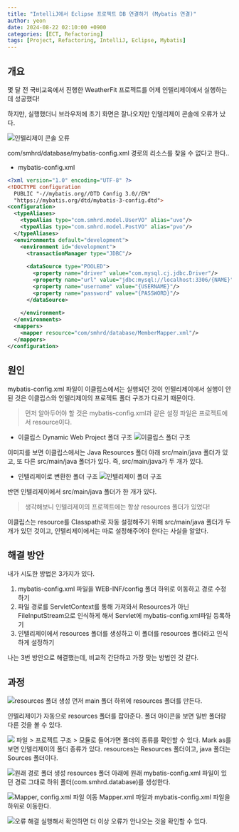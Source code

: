 ```yaml
---
title: "IntelliJ에서 Eclipse 프로젝트 DB 연결하기 (Mybatis 연결)"
author: yeon
date: 2024-08-22 02:10:00 +0900
categories: [ECT, Refactoring]
tags: [Project, Refactoring, IntelliJ, Eclipse, Mybatis]
---
```


## 개요
몇 달 전 국비교육에서 진행한 WeatherFit 프로젝트를 어제 인텔리제이에서 실행하는 데 성공했다!

하지만, 실행했더니 브라우저에 초기 화면은 잘나오지만 인텔리제이 콘솔에 오류가 났다.

![인텔리제이 콘솔 오류](/assets/img/WeatherFitRe2/image.png)

com/smhrd/database/mybatis-config.xml 경로의 리소스를 찾을 수 없다고 한다..

- mybatis-config.xml

```xml
<?xml version="1.0" encoding="UTF-8" ?>
<!DOCTYPE configuration
  PUBLIC "-//mybatis.org//DTD Config 3.0//EN"
  "https://mybatis.org/dtd/mybatis-3-config.dtd">
<configuration>
  <typeAliases>
    <typeAlias type="com.smhrd.model.UserVO" alias="uvo"/>
    <typeAlias type="com.smhrd.model.PostVO" alias="pvo"/>
  </typeAliases>
  <environments default="development">
    <environment id="development">
      <transactionManager type="JDBC"/>
      
      <dataSource type="POOLED">
        <property name="driver" value="com.mysql.cj.jdbc.Driver"/>
        <property name="url" value="jdbc:mysql://localhost:3306/{NAME}"/>
        <property name="username" value="{USERNAME}"/>
        <property name="password" value="{PASSWORD}"/>
      </dataSource>
      
    </environment>
  </environments>
  <mappers>
    <mapper resource="com/smhrd/database/MemberMapper.xml"/>
  </mappers>
</configuration>
```

## 원인

mybatis-config.xml 파일이 이클립스에서는 실행되던 것이 인텔리제이에서 실행이 안된 것은 이클립스와 인텔리제이의 프로젝트 폴더 구조가 다르기 때문이다.

> 먼저 알아두어야 할 것은 mybatis-config.xml과 같은 설정 파일은 프로젝트에서 resource이다.

- 이클립스 Dynamic Web Project 폴더 구조
![이클립스 폴더 구조](/assets/img/WeatherFitRe2/image-1.png)

이미지를 보면 이클립스에서는 Java Resources 폴더 아래 src/main/java 폴더가 있고, 또 다른 src/main/java 폴더가 있다. 즉, src/main/java가 두 개가 있다.

- 인텔리제이로 변환한 폴더 구조
![인텔리제이 폴더 구조](/assets/img/WeatherFitRe2/image-2.png)

반면 인텔리제이에서 src/main/java 폴더가 한 개가 있다.
> 생각해보니 인텔리제이의 프로젝트에는 항상 resources 폴더가 있었다!

이클립스는 resource를 Classpath로 자동 설정해주기 위해 src/main/java 폴더가 두 개가 있던 것이고, 인텔리제이에서는 따로 설정해주어야 한다는 사실을 알았다.

## 해결 방안
내가 시도한 방법은 3가지가 있다.

1. mybatis-config.xml 파일을 WEB-INF/config 폴더 하위로 이동하고 경로 수정하기
2. 파일 경로를 ServletContext를 통해 가져와서 Resources가 아닌 FileInputStream으로 인식하게 해서 Servlet에 mybatis-config.xml파일 등록하기
3. 인텔리제이에서 resources 폴더를 생성하고 이 폴더를 resources 폴더라고 인식하게 설정하기

나는 3번 방안으로 해결했는데, 비교적 간단하고 가장 맞는 방법인 것 같다.

## 과정
![resources 폴더 생성](/assets/img/WeatherFitRe2/image-3.png)
먼저 main 폴더 하위에 resources 폴더를 만든다.

인텔리제이가 자동으로 resources 폴더를 잡아준다. 폴더 아이콘을 보면 일반 폴더랑 다른 것을 볼 수 있다.

![](/assets/img/WeatherFitRe2/image-7.png)
파일 > 프로젝트 구조 > 모듈로 들어가면 폴더의 종류를 확인할 수 있다. Mark as를 보면 인텔리제이의 폴더 종류가 있다. resources는 Resources 폴더이고, java 폴더는 Sources 폴더이다.

![원래 경로 폴더 생성](/assets/img/WeatherFitRe2/image-4.png)
resources 폴더 아래에 원래 mybatis-config.xml 파일이 있던 경로 그대로 하위 폴더(com.smhrd.database)를 생성한다.

![Mapper, config.xml 파일 이동](/assets/img/WeatherFitRe2/image-5.png)
Mapper.xml 파일과 mybatis-config.xml 파일을 하위로 이동한다.

![오류 해결](/assets/img/WeatherFitRe2/image-6.png)
실행해서 확인하면 더 이상 오류가 안나오는 것을 확인할 수 있다.